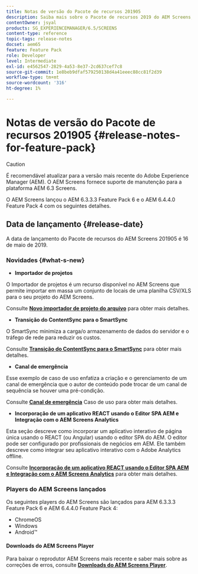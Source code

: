 ```yaml
---
title: Notas de versão do Pacote de recursos 201905
description: Saiba mais sobre o Pacote de recursos 2019 do AEM Screens, lançado em 16 de maio de 2019.
contentOwner: jsyal
products: SG_EXPERIENCEMANAGER/6.5/SCREENS
content-type: reference
topic-tags: release-notes
docset: aem65
feature: Feature Pack
role: Developer
level: Intermediate
exl-id: e4562547-2829-4a53-8e37-2cd637cef7c8
source-git-commit: 1e8beb9dfaf579250138d4a41eeec88cc81f2d39
workflow-type: tm+mt
source-wordcount: '316'
ht-degree: 1%

---
```


# Notas de versão do Pacote de recursos 201905 {#release-notes-for-feature-pack}

>[!CAUTION]
>
>É recomendável atualizar para a versão mais recente do Adobe Experience Manager (AEM). O AEM Screens fornece suporte de manutenção para a plataforma AEM 6.3 Screens.

O AEM Screens lançou o AEM 6.3.3.3 Feature Pack 6 e o AEM 6.4.4.0 Feature Pack 4 com os seguintes detalhes.

## Data de lançamento {#release-date}

A data de lançamento do Pacote de recursos do AEM Screens 201905 é 16 de maio de 2019.

### Novidades {#what-s-new}

* **Importador de projetos**

O Importador de projetos é um recurso disponível no AEM Screens que permite importar em massa um conjunto de locais de uma planilha CSV/XLS para o seu projeto do AEM Screens.

Consulte **[Novo importador de projeto do arquivo](project-importer.md)** para obter mais detalhes.

* **Transição do ContentSync para o SmartSync**

O SmartSync minimiza a carga/o armazenamento de dados do servidor e o tráfego de rede para reduzir os custos.

Consulte **[Transição do ContentSync para o SmartSync](smartsync.md)** para obter mais detalhes.

* **Canal de emergência**

Esse exemplo de caso de uso enfatiza a criação e o gerenciamento de um canal de emergência que o autor de conteúdo pode trocar de um canal de sequência se houver uma pré-condição.

Consulte **[Canal de emergência](emergency-channel.md)** Caso de uso para obter mais detalhes.

* **Incorporação de um aplicativo REACT usando o Editor SPA AEM e Integração com o AEM Screens Analytics**

Esta seção descreve como incorporar um aplicativo interativo de página única usando o REACT (ou Angular) usando o editor SPA do AEM. O editor pode ser configurado por profissionais de negócios em AEM. Ele também descreve como integrar seu aplicativo interativo com o Adobe Analytics offline.

Consulte **[Incorporação de um aplicativo REACT usando o Editor SPA AEM e Integração com o AEM Screens Analytics](embedding-react-app.md)** para obter mais detalhes.

### Players do AEM Screens lançados

Os seguintes players do AEM Screens são lançados para AEM 6.3.3.3 Feature Pack 6 e AEM 6.4.4.0 Feature Pack 4:

* ChromeOS
* Windows
* Android™

#### Downloads do AEM Screens Player

Para baixar o reprodutor AEM Screens mais recente e saber mais sobre as correções de erros, consulte **[Downloads do AEM Screens Player](https://download.macromedia.com/screens/)**.
